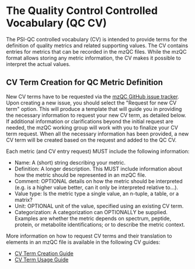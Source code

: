 # The Quality Control Controlled Vocabulary (QC CV)

The PSI-QC controlled vocabulary (CV) is intended to provide terms for the 
definition of quality metrics and related supporting values. The CV contains 
entries for metrics that can be recorded in the mzQC files. While the mzQC 
format allows storing any metric information, the CV makes it possible to 
interpret the actual values.

## CV Term Creation for QC Metric Definition

New CV terms have to be requested via the [mzQC GitHub issue 
tracker](https://github.com/HUPO-PSI/mzQC/issues). Upon creating a new issue, 
you should select the "Request for new CV term" option. This will produce a 
template that will guide you in providing the necessary information to request 
your new CV term, as detailed below. If additional information or clarifications 
beyond the initial request are needed, the mzQC working group will work with you 
to finalize your CV term request. When all the necessary information has been 
provided, a new CV term will be created based on the request and added to the QC 
CV.

Each metric (and CV entry request) MUST include the following information:

- Name: A (short) string describing your metric.
- Definition: A longer description. This MUST include information about how the 
metric should be represented in an mzQC file.
- Comment: OPTIONAL details on how the metric should be interpreted (e.g. is a 
higher value better, can it only be interpreted relative to...).
- Value type:  Is the metric type a single value, an n-tuple, a table, or a
matrix?
- Unit: OPTIONAL unit of the value, specified using an existing CV term.
- Categorization: A categorization can OPTIONALLY be supplied. Examples are 
whether the metric depends on spectrum, peptide, protein, or metabolite 
identifications; or to describe the metric context.

More information on how to request CV terms and their translation to elements in
an mzQC file is available in the following CV guides:

- [CV Term Creation Guide](howto_create_cv_terms.md)
- [CV Term Usage Guide](howto_use_cv_terms.md)
